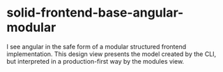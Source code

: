 # solid-frontend-base-angular-modular
I see angular in the safe form of a modular structured frontend implementation. This design view presents the model created by the CLI, but interpreted in a production-first way by the modules view.
